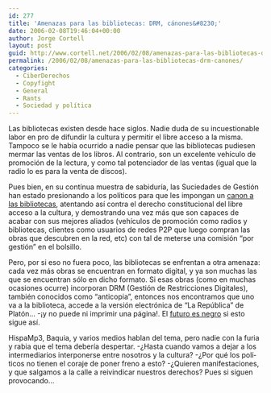 ```yaml
---
id: 277
title: 'Amenazas para las bibliotecas: DRM, cánones&#8230;'
date: 2006-02-08T19:46:04+00:00
author: Jorge Cortell
layout: post
guid: http://www.cortell.net/2006/02/08/amenazas-para-las-bibliotecas-drm-canones/
permalink: /2006/02/08/amenazas-para-las-bibliotecas-drm-canones/
categories:
  - CiberDerechos
  - Copyfight
  - General
  - Rants
  - Sociedad y polí­tica
---
```

Las bibliotecas existen desde hace siglos. Nadie duda de su incuestionable labor en pro de difundir la cultura y permitir el libre acceso a la misma. Tampoco se le habí­a ocurrido a nadie pensar que las bibliotecas pudiesen mermar las ventas de los libros. Al contrario, son un excelente vehí­culo de promoción de la lectura, y como tal potenciador de las ventas (igual que la radio lo es para la venta de discos).

Pues bien, en su contí­nua muestra de sabidurí­a, las Suciedades de Gestión han estado presionando a los polí­ticos para que les impongan un [canon a las bibliotecas](http://www.hispamp3.com/noticias/noticia.php?noticia=20040118095357), atentando así­ contra el derecho constitucional del libre acceso a la cultura, y demostrando una vez más que son capaces de acabar con sus mejores aliados (vehí­culos de promoción como radios y bibliotecas, clientes como usuarios de redes P2P que luego compran las obras que descubren en la red, etc) con tal de meterse una comisión &#8220;por gestión&#8221; en el bolsillo.

Pero, por si eso no fuera poco, las bibliotecas se enfrentan a otra amenaza: cada vez más obras se encuentran en formato digital, y ya son muchas las que se encuentran sólo en dicho formato. Si esas obras (como en muchas ocasiones ocurre) incorporan DRM (Gestión de Restricciones Digitales), también conocidos como &#8220;anticopia&#8221;, entonces nos encontramos que uno va a la biblioteca, accede a la versión electrónica de &#8220;La República&#8221; de Platón&#8230; -¡y no puede ni imprimir una página!. El [futuro es negro](http://news8.thdo.bbc.co.uk/hi/spanish/science/newsid_4679000/4679964.stm) si esto sigue así­.

HispaMp3, Baquia, y varios medios hablan del tema, pero nadie con la furia y rabia que el tema deberí­a despertar. -¿Hasta cuando vamos a dejar a los intermediarios interponerse entre nosotros y la cultura? -¿Por qué los polí­ticos no tienen el coraje de poner freno a esto? -¿Quieren manifestaciones, y que salgamos a la calle a reivindicar nuestros derechos? Pues si siguen provocando&#8230;